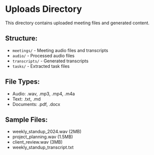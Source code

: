 # Uploads Directory

This directory contains uploaded meeting files and generated content.

## Structure:
- `meetings/` - Meeting audio files and transcripts
- `audio/` - Processed audio files
- `transcripts/` - Generated transcripts
- `tasks/` - Extracted task files

## File Types:
- Audio: .wav, .mp3, .mp4, .m4a
- Text: .txt, .md
- Documents: .pdf, .docx

## Sample Files:
- weekly_standup_2024.wav (2MB)
- project_planning.wav (1.5MB)
- client_review.wav (3MB)
- weekly_standup_transcript.txt
